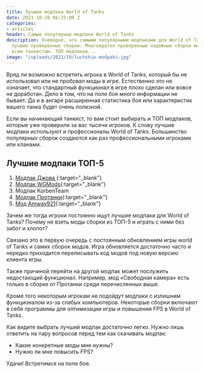 ```yaml
---
title: Лучшие модпаки World of Tanks
date: 2021-10-28 06:25:00 Z
categories:
- articles
header: Самые популярные модпаки World of Tanks
description: Очевидно, что самыми популярными модпаками для World of Tanks являются
  лучшие проверенные сборки. Многократно проверенные надежные сборки модов известны
  всем танкистам. ТОП модпаков...
image: "/uploads/2021/10/luchshie-modpaki.jpg"
---
```


Вряд ли возможно встретить игрока в World of Tanks, который бы не использовал или не пробовал моды в игре. Естественно это не означает, что стандартный функционал в игре плохо сделан или вовсе не доработан. Дело в том, что на поле боя много информации не бывает. Да и в ангаре расширенная статистика боя или характеристик вашего танка будет очень полезной.

Если вы начинающий танкист, то вам стоит выбирать и ТОП модпаков, которые уже проверили за вас тысячи игроков. К слову лучшие модпаки используют и профессионалы World of Tanks. Большинство популярных сборок создаются как раз профессиональными игроками или кланами.

## Лучшие модпаки ТОП-5

1. [Модпак Джова ](/modpak-dzhova-mody-world-of-tanks){:target="_blank"}
2. [Модпак WGMods](/modpak-ot-wgmods-mody-world-of-tanks){:target="_blank"}
3. Модпак KorbenTeam
4. [Модпак Протанки](/modpak-ot-protanki-mody-world-of-tanks){:target="_blank"}
5. [Мод Amway921](/modpak-amway921-mody-world-of-tanks){:target="_blank"}

Зачем же тогда игроки постоянно ищут лучшие модпаки для World of Tanks? Почему не взять моды сборки из ТОП-5 и играть с ними без забот и хлопот?

Связано это в первую очередь с постоянным обновлением игры world of Tanks и самих сборок модов. Игра обновляется достаточно часто и нередко приходится переписывать код модов под новую версию клиента игры.

Также причиной перейти на другой модпак может послужить недостающий функционал. Например, мод «Свободная камера» есть только в сборке от Протанки среди перечисленных выше.

Кроме того некоторым игрокам не подойдут модпаки с излишним функционалом из-за слабых компьютеров. Некоторые сборки включают в себя программы для оптимизации игры и повышения FPS в World of Tanks. 

Как видите выбрать лучший модпак достаточно легко. Нужно лишь ответить на пару вопросов перед тем как скачивать модпак:

* Какие конкретные моды мне нужны?
* Нужно ли мне повысить FPS?

Удачи! Встретимся на поле боя.